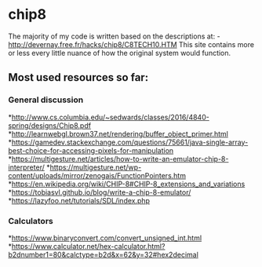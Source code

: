 # chip8

The majority of my code is written based on the descriptions at:
-http://devernay.free.fr/hacks/chip8/C8TECH10.HTM
This site contains more or less every little nuance of how the original
system would function.
## Most used resources so far:
### General discussion
 *<http://www.cs.columbia.edu/~sedwards/classes/2016/4840-spring/designs/Chip8.pdf>
 *<http://learnwebgl.brown37.net/rendering/buffer_object_primer.html>
 *<https://gamedev.stackexchange.com/questions/75661/java-single-array-best-choice-for-accessing-pixels-for-manipulation>
 *<https://multigesture.net/articles/how-to-write-an-emulator-chip-8-interpreter/>
 *<https://multigesture.net/wp-content/uploads/mirror/zenogais/FunctionPointers.htm>
 *<https://en.wikipedia.org/wiki/CHIP-8#CHIP-8_extensions_and_variations>
 *<https://tobiasvl.github.io/blog/write-a-chip-8-emulator/>
 *<https://lazyfoo.net/tutorials/SDL/index.php>
### Calculators
 *https://www.binaryconvert.com/convert_unsigned_int.html
 *https://www.calculator.net/hex-calculator.html?b2dnumber1=80&calctype=b2d&x=62&y=32#hex2decimal
